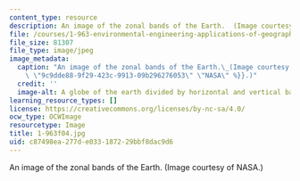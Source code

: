 ```yaml
---
content_type: resource
description: An image of the zonal bands of the Earth.  (Image courtesy of NASA.)
file: /courses/1-963-environmental-engineering-applications-of-geographic-information-systems-fall-2004/c87498ea277de033187229bbf8dac9d6_1-963f04.jpg
file_size: 81307
file_type: image/jpeg
image_metadata:
  caption: "An image of the zonal bands of the Earth.\_(Image courtesy of\_{{% resource_link\
    \ \"9c9dde88-9f29-423c-9913-09b296276053\" \"NASA\" %}}.)"
  credit: ''
  image-alt: A globe of the earth divided by horizontal and vertical bands.
learning_resource_types: []
license: https://creativecommons.org/licenses/by-nc-sa/4.0/
ocw_type: OCWImage
resourcetype: Image
title: 1-963f04.jpg
uid: c87498ea-277d-e033-1872-29bbf8dac9d6
---
```

An image of the zonal bands of the Earth.  (Image courtesy of NASA.)